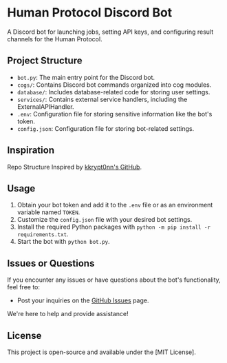 # Human Protocol Discord Bot

A Discord bot for launching jobs, setting API keys, and configuring result channels for the Human Protocol.

## Project Structure

- `bot.py`: The main entry point for the Discord bot.
- `cogs/`: Contains Discord bot commands organized into cog modules.
- `database/`: Includes database-related code for storing user settings.
- `services/`: Contains external service handlers, including the ExternalAPIHandler.
- `.env`: Configuration file for storing sensitive information like the bot's token.
- `config.json`: Configuration file for storing bot-related settings.

## Inspiration

Repo Structure Inspired by [kkrypt0nn's GitHub](https://github.com/kkrypt0nn).

## Usage

1. Obtain your bot token and add it to the `.env` file or as an environment variable named `TOKEN`.
2. Customize the `config.json` file with your desired bot settings.
3. Install the required Python packages with `python -m pip install -r requirements.txt`.
4. Start the bot with `python bot.py`.

## Issues or Questions

If you encounter any issues or have questions about the bot's functionality, feel free to:
- Post your inquiries on the [GitHub Issues](https://github.com/yourusername/your-bot-repo/issues) page.

We're here to help and provide assistance!

## License

This project is open-source and available under the [MIT License].
